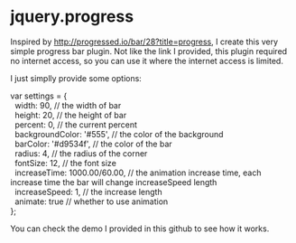 # jquery.progress
Inspired by http://progressed.io/bar/28?title=progress, I create this very simple progress bar plugin.
Not like the link I provided, this plugin required no internet access, so you can use it where the internet access is limited.

I just simplly provide some options:

var settings = {<br/>
&nbsp;&nbsp;width: 90, // the width of bar<br/>
&nbsp;&nbsp;height: 20, // the height of bar<br/>
&nbsp;&nbsp;percent: 0, // the current percent<br/>
&nbsp;&nbsp;backgroundColor: '#555', // the color of the background<br/>
&nbsp;&nbsp;barColor: '#d9534f', // the color of the bar<br/>
&nbsp;&nbsp;radius: 4, // the radius of the corner<br/>
&nbsp;&nbsp;fontSize: 12, // the font size<br/>
&nbsp;&nbsp;increaseTime: 1000.00/60.00, // the animation increase time, each increase time the bar will change increaseSpeed length<br/>
&nbsp;&nbsp;increaseSpeed: 1, // the increase length<br/>
&nbsp;&nbsp;animate: true // whether to use animation<br/>
};

You can check the demo I provided in this github to see how it works.
